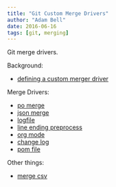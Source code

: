 ```yaml
---
title: "Git Custom Merge Drivers"
author: "Adam Bell"
date: 2016-06-16
tags: [git, merging]
---
```

Git merge drivers.

<!--more-->
Background:

* [defining a custom merger driver](https://git-scm.com/docs/gitattributes#_defining_a_custom_merge_driver)

Merge Drivers:

* [po merge](https://github.com/beck/git-po-merge)
* [json merge](https://www.npmjs.com/package/git-json-merge)
* [logfile](https://gist.github.com/seanh/378623)
* [line ending preprocess](http://blog.ezyang.com/2011/07/synthetic-git-merges/)
* [org mode](https://github.com/timoc/org-merge-driver)
* [change log](http://git.savannah.gnu.org/gitweb/?p=gnulib.git;a=blob;f=lib/git-merge-changelog.c;h=9d4bd5c809d7bd0724a535a1da22ccb5e831d38e;hb=HEAD)
* [pom file](https://github.com/ralfth/pom-merge-driver)

Other things:

* [merge csv](http://share.find.coop/doc/ssmerge.html)
